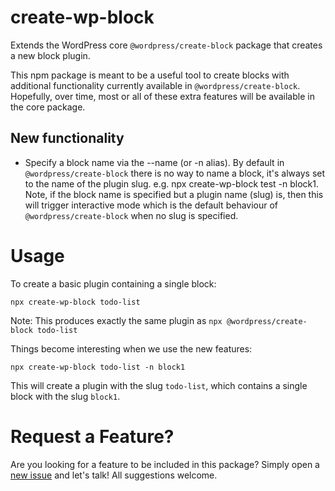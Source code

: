 # create-wp-block

Extends the WordPress core `@wordpress/create-block` package that creates a new block plugin.

This npm package is meant to be a useful tool to create blocks with additional functionality currently available in `@wordpress/create-block`. Hopefully, over time, most or all of these extra features will be available in the core package.
## New functionality
- Specify a block name via the --name (or -n alias). By default in `@wordpress/create-block` there is no way to name a block, it's always set to the name of the plugin slug. e.g. npx create-wp-block test -n block1. Note, if the block name is specified but a plugin name (slug) is, then this will trigger interactive mode which is the default behaviour of `@wordpress/create-block` when no slug is specified.

# Usage

To create a basic plugin containing a single block:

`npx create-wp-block todo-list`

Note: This produces exactly the same plugin as `npx @wordpress/create-block todo-list`

Things become interesting when we use the new features:

`npx create-wp-block todo-list -n block1`

This will create a plugin with the slug `todo-list`, which contains a single block with the slug `block1`.

# Request a Feature?

Are you looking for a feature to be included in this package? Simply open a [new issue](https://github.com/dgwyer/create-wp-block/issues) and let's talk! All suggestions welcome.